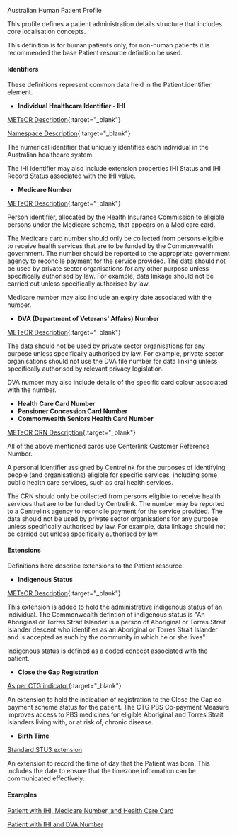 Australian Human Patient Profile

This profile defines a patient administration details structure that includes core localisation concepts.

This definition is for human patients only, for non-human patients it is recommended the base Patient resource definition be used.

#### Identifiers
These definitions represent common data held in the Patient.identifier element.

* __Individual Healthcare Identifier - IHI__ 

[METeOR Description](http://meteor.aihw.gov.au/content/index.phtml/itemId/432495){:target="_blank"}

[Namespace Description](http://ns.electronichealth.net.au/id/hi/ihi/1.0/index.html){:target="_blank"}

The numerical identifier that uniquely identifies each individual in the Australian healthcare system.

The IHI identifier may also include extension properties IHI Status and IHI Record Status associated with the IHI value.

* __Medicare Number__ 

[METeOR Description](http://meteor.aihw.gov.au/content/index.phtml/itemId/270101){:target="_blank"}

Person identifier, allocated by the Health Insurance Commission to eligible persons under the Medicare scheme, that appears on a Medicare card.

The Medicare card number should only be collected from persons eligible to receive health services that are
to be funded by the Commonwealth government. The number should be reported to the appropriate government 
agency to reconcile payment for the service provided. The data should not be used by private sector 
organisations for any other purpose unless specifically authorised by law. For example, data linkage 
should not be carried out unless specifically authorised by law.

Medicare number may also include an expiry date associated with the number.

* __DVA (Department of Veterans' Affairs) Number__ 

[METeOR Description](http://meteor.aihw.gov.au/content/index.phtml/itemId/339127){:target="_blank"}

The data should not be used by private sector organisations for any purpose unless specifically authorised by law. For example, 
private sector organisations should not use the DVA file number for data linking unless specifically authorised by relevant 
privacy legislation.

DVA number may also include details of the specific card colour associated with the number.

* __Health Care Card Number__ 
* __Pensioner Concession Card Number__ 
* __Commonwealth Seniors Health Card Number__ 

[METeOR CRN Description](http://meteor.aihw.gov.au/content/index.phtml/itemId/270098){:target="_blank"}

All of the above mentioned cards use Centerlink Customer Reference Number.

A personal identifier assigned by Centrelink for the purposes of identifying people (and organisations) eligible for specific 
services, including some public health care services, such as oral health services.

The CRN should only be collected from persons eligible to receive health services that are to be funded by Centrelink. The 
number may be reported to a Centrelink agency to reconcile payment for the service provided. The data should not be used by
private sector organisations for any purpose unless specifically authorised by law. For example, data linkage should not be
carried out unless specifically authorised by law.

#### Extensions
Definitions here describe extensions to the Patient resource.

* __Indigenous Status__  

[METeOR Description](http://meteor.aihw.gov.au/content/index.phtml/itemId/602543){:target="_blank"}

This extension is added to hold the administrative indigenous status of an individual. The Commonwealth defintion
of indigenous status is "An Aboriginal or Torres Strait Islander is a person of Aboriginal or Torres Strait Islander 
descent who identifies as an Aboriginal or Torres Strait Islander and is accepted as such by the community in which
he or she lives"

Indigenous status is defined as a coded concept associated with the patient.

* __Close the Gap Registration__ 

[As per CTG indicator](http://meteor.aihw.gov.au/content/index.phtml/itemId/603679){:target="_blank"}

An extension to hold the indication of registration to the Close the Gap co-payment scheme status for the patient.  The CTG PBS Co-payment 
Measure improves access to PBS medicines for eligible Aboriginal and Torres Strait Islanders living with, or at risk of, 
chronic disease.

* __Birth Time__

[Standard STU3 extension](http://hl7.org/fhir/STU3/extension-patient-birthtime.html)

An extension to record the time of day that the Patient was born. This includes the date to ensure that the timezone information can be communicated effectively.

#### Examples

[Patient with IHI, Medicare Number, and Health Care Card](Patient-example0.html)

[Patient with IHI and DVA Number](Patient-example1.html)
